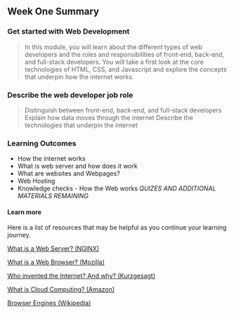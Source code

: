 ## Week One Summary
### Get started with Web Development

> In this module, you will learn about the different types of web developers and the roles and responsibilities of front-end, back-end, and full-stack developers. You will take a first look at the core technologies of HTML, CSS, and Javascript and explore the concepts that underpin how the internet works.

### Describe the web developer job role
> Distinguish between front-end, back-end, and full-stack developers
> Explain how data moves through the internet
> Describe the technologies that underpin the internet

### Learning Outcomes
- How the internet works
- What is web server and how does it work
- What are websites and Webpages?
- Web Hosting
- Knowledge checks - How the Web works
*QUIZES AND ADDITIONAL MATERIALS REMAINING*

#### Learn more
Here is a list of resources that may be helpful as you continue your learning journey.

[What is a Web Server? (NGINX)](https://www.nginx.com/resources/glossary/web-server/)

[What is a Web Browser? (Mozilla)](https://www.mozilla.org/en-US/firefox/browsers/what-is-a-browser/)

[Who invented the Internet? And why? (Kurzgesagt)](https://youtu.be/21eFwbb48sE)

[What is Cloud Computing? (Amazon)](https://youtu.be/mxT233EdY5c)

[Browser Engines (Wikipedia)](https://en.wikipedia.org/wiki/Browser_engine)




